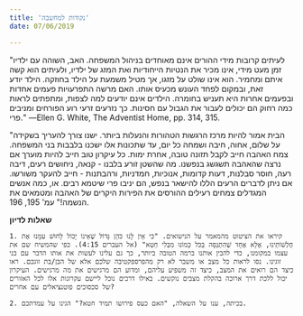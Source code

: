 ```yaml
---
title: 'נקודות למחשבה'
date: 07/06/2019

---
```


"לעיתים קרובות מידי ההורים אינם מאוחדים בניהול המשפחה. האב, השוהה עם ילדיו זמן מעט מידי, אינו מכיר את הנטיות הייחודיות ואת המזג של ילדיו, ולעיתים הוא קשה איתם ומחמיר. הוא אינו שולט על מזגו, אך מטיל משמעת על הילד בחוזקה. הילד יודע זאת, ובמקום לפחד  העונש מכעיס אותו. האם מרשה התפרעויות פעמים אחדות ובפעמים אחרות היא תעניש בחומרה. הילדים אינם יודעים למה לצפות, ומתפתים לראות כמה רחוק הם יכולים לעבור את הגבול עם חסינות. כך נזרעים זרעי רוע הפורחים ומניבים פרי." —Ellen G. White, The Adventist Home, pp. 314, 315.

"הבית אמור להיות מרכז הרגשות הטהורות והנעלות ביותר. ישנו צורך להעריך בשקידה על שלום, אחוה, חיבה ושמחה כל יום, עד שתכונות אלו ישכנו בלבבות בני המשפחה. צמח האהבה חייב לקבל תזונה טובה, אחרת ימות. כל עיקרון טוב חייב להיות מוערך אם נרצה שהאהבה תשגשג בנפשנו. מה שהשטן זורע בלבנו - קנאה, ניחושים רעים, דיבה רעה, חוסר סבלנות, דעות קדומות, אנוכיות, חמדניות, ורהבתנות - חייב להעקר משורשו. אם ניתן לדברים הרעים הללו להישאר בנפש, הם יניבו פרי שיטמא רבים. או, כמה אנשים המגדלים צמחים רעילים ההורסים את הפירות היקרים של האהבה ומטמאים את הנשמה!" עמ' 195, 196.

**שאלות לדיון**

`1.	קיראו את הציטוט מהמאמר על הנישואים. "כִּי אֵין לָנוּ כֹּהֵן גָּדוֹל שֶׁאֵינוֹ יָכוֹל לָחוּשׁ עִמָּנוּ אֶת חֻלְשׁוֹתֵינוּ, אֶלָּא אֶחָד שֶׁהִתְנַסָּה בַּכֹּל כָּמוֹנוּ מִבְּלִי חֵטְא" (אל העברים 4:15). כפי שהמשיח שם את עצמו במקומנו, כדי להבין אותנו ברמה הטובה ביותר, כך גם עלינו לעשות את אותו הדבר עם בני זוגינו. נסו לראות כל מצב או משבר לא רק מהפרספקטיבה שלכם אלא של הבן/בת זוגכם. ראו כיצד הם רואים את המצב, כיצד זה משפיע עליהם, ומדוע הם מרגישים את מה מרגישים. העיקרון יכול ללכת דרך ארוכה בהקלת מצבים נוקשים. באילו דרכים נוכל ליישם עקרונות אלו לכל האזורים של סכסוכים פוטנציאלים עם אחרים?`

`2.	בכיתה, ענו על השאלה, "האם כעס פירושו תמיד חטא?" הגינו על עמדתכם.`